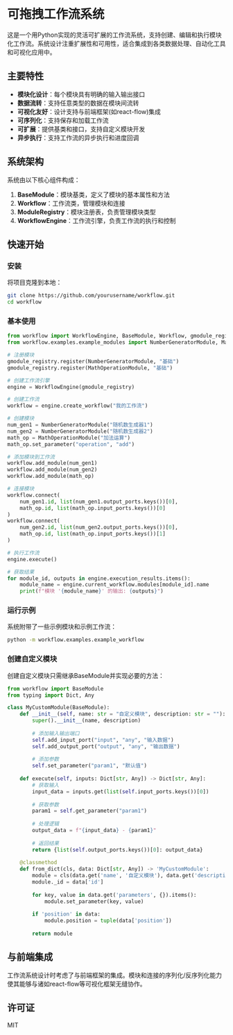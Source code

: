 # 可拖拽工作流系统

这是一个用Python实现的灵活可扩展的工作流系统，支持创建、编辑和执行模块化工作流。系统设计注重扩展性和可用性，适合集成到各类数据处理、自动化工具和可视化应用中。

## 主要特性

- **模块化设计**：每个模块具有明确的输入输出接口
- **数据流转**：支持任意类型的数据在模块间流转
- **可视化友好**：设计支持与前端框架(如react-flow)集成
- **可序列化**：支持保存和加载工作流
- **可扩展**：提供基类和接口，支持自定义模块开发
- **异步执行**：支持工作流的异步执行和进度回调

## 系统架构

系统由以下核心组件构成：

1. **BaseModule**：模块基类，定义了模块的基本属性和方法
2. **Workflow**：工作流类，管理模块和连接
3. **ModuleRegistry**：模块注册表，负责管理模块类型
4. **WorkflowEngine**：工作流引擎，负责工作流的执行和控制

## 快速开始

### 安装

将项目克隆到本地：

```bash
git clone https://github.com/yourusername/workflow.git
cd workflow
```

### 基本使用

```python
from workflow import WorkflowEngine, BaseModule, Workflow, gmodule_registry
from workflow.examples.example_modules import NumberGeneratorModule, MathOperationModule

# 注册模块
gmodule_registry.register(NumberGeneratorModule, "基础")
gmodule_registry.register(MathOperationModule, "基础")

# 创建工作流引擎
engine = WorkflowEngine(gmodule_registry)

# 创建工作流
workflow = engine.create_workflow("我的工作流")

# 创建模块
num_gen1 = NumberGeneratorModule("随机数生成器1")
num_gen2 = NumberGeneratorModule("随机数生成器2")
math_op = MathOperationModule("加法运算")
math_op.set_parameter("operation", "add")

# 添加模块到工作流
workflow.add_module(num_gen1)
workflow.add_module(num_gen2)
workflow.add_module(math_op)

# 连接模块
workflow.connect(
    num_gen1.id, list(num_gen1.output_ports.keys())[0],
    math_op.id, list(math_op.input_ports.keys())[0]
)
workflow.connect(
    num_gen2.id, list(num_gen2.output_ports.keys())[0],
    math_op.id, list(math_op.input_ports.keys())[1]
)

# 执行工作流
engine.execute()

# 获取结果
for module_id, outputs in engine.execution_results.items():
    module_name = engine.current_workflow.modules[module_id].name
    print(f"模块 '{module_name}' 的输出: {outputs}")
```

### 运行示例

系统附带了一些示例模块和示例工作流：

```bash
python -m workflow.examples.example_workflow
```

### 创建自定义模块

创建自定义模块只需继承BaseModule并实现必要的方法：

```python
from workflow import BaseModule
from typing import Dict, Any

class MyCustomModule(BaseModule):
    def __init__(self, name: str = "自定义模块", description: str = ""):
        super().__init__(name, description)
        
        # 添加输入输出端口
        self.add_input_port("input", "any", "输入数据")
        self.add_output_port("output", "any", "输出数据")
        
        # 添加参数
        self.set_parameter("param1", "默认值")
    
    def execute(self, inputs: Dict[str, Any]) -> Dict[str, Any]:
        # 获取输入
        input_data = inputs.get(list(self.input_ports.keys())[0])
        
        # 获取参数
        param1 = self.get_parameter("param1")
        
        # 处理逻辑
        output_data = f"{input_data} - {param1}"
        
        # 返回结果
        return {list(self.output_ports.keys())[0]: output_data}
    
    @classmethod
    def from_dict(cls, data: Dict[str, Any]) -> 'MyCustomModule':
        module = cls(data.get('name', '自定义模块'), data.get('description', ''))
        module._id = data['id']
        
        for key, value in data.get('parameters', {}).items():
            module.set_parameter(key, value)
            
        if 'position' in data:
            module.position = tuple(data['position'])
        
        return module
```

## 与前端集成

工作流系统设计时考虑了与前端框架的集成。模块和连接的序列化/反序列化能力使其能够与诸如react-flow等可视化框架无缝协作。

## 许可证

MIT 
